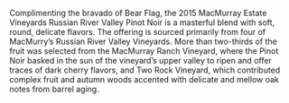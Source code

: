 Complimenting the bravado of Bear Flag, the 2015 MacMurray Estate Vineyards Russian River Valley Pinot Noir is a masterful blend with soft, round, delicate flavors. The offering is sourced primarily from four of MacMurry’s Russian River Valley Vineyards. More than two-thirds of the fruit was selected from the MacMurray Ranch Vineyard, where the Pinot Noir basked in the sun of the vineyard’s upper valley to ripen and offer traces of dark cherry flavors, and Two Rock Vineyard, which contributed complex fruit and autumn woods accented with delicate and mellow oak notes from barrel aging.
